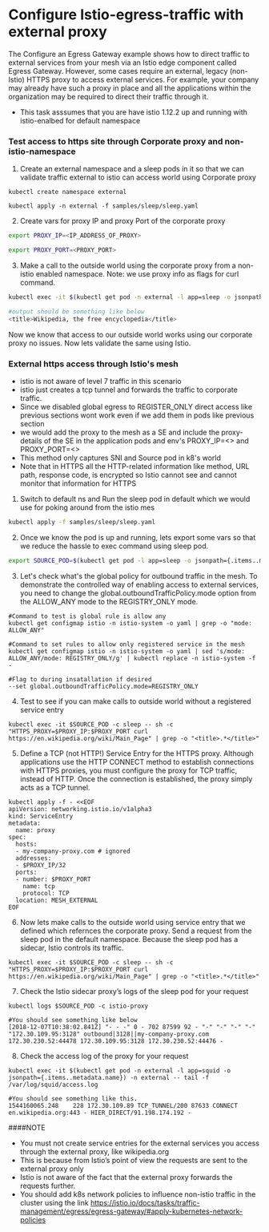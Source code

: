 # Configure Istio-egress-traffic with external proxy 

The Configure an Egress Gateway example shows how to direct traffic to external services from your mesh via an Istio edge component called Egress Gateway. However, some cases require an external, legacy (non-Istio) HTTPS proxy to access external services. For example, your company may already have such a proxy in place and all the applications within the organization may be required to direct their traffic through it.

- This task asssumes that you are have istio 1.12.2 up and running with istio-enalbed for default namespace


### Test access to https site through Corporate proxy and non-istio-namespace
1. Create an external namespace and a sleep pods in it so that we can validate traffic external to istio can access world using Corporate proxy  
```
kubectl create namespace external

kubectl apply -n external -f samples/sleep/sleep.yaml

```

2. Create vars for proxy IP and proxy Port of the corporate proxy
```bash
export PROXY_IP=<IP_ADDRESS_OF_PROXY>

export PROXY_PORT=<PROXY_PORT>
```

3. Make a call to the outside world using the corporate proxy from a non-istio enabled namespace.
Note: we use proxy info as flags for curl command.
```bash
kubectl exec -it $(kubectl get pod -n external -l app=sleep -o jsonpath={.items..metadata.name}) -n external -- sh -c "HTTPS_PROXY=$PROXY_IP:$PROXY_PORT curl https://en.wikipedia.org/wiki/Main_Page" | grep -o "<title>.*</title>"

#output should be something like below
<title>Wikipedia, the free encyclopedia</title>

```
Now we know that access to our outside world works using our corporate proxy no issues. Now lets validate the same using Istio. 

### External https access through Istio's mesh 

- istio is not aware of level 7 traffic in this scenario 
- istio just creates a tcp tunnel and forwards the traffic to corporate traffic.
- Since we disabled global egress to REGISTER_ONLY direct access like previous sections wont work even if we add them in pods like previous section
- we would add the proxy to the mesh as a SE and include the proxy-details of the SE in the application pods and env's PROXY_IP=<> and PROXY_PORT=<>
- This method only captures SNI and Source pod in k8's world
- Note that in HTTPS all the HTTP-related information like method, URL path, response code, is encrypted so Istio cannot see and cannot monitor that information for HTTPS

1. Switch to default ns and Run the sleep pod in default which we would use for poking around from the istio mes
```bash
kubectl apply -f samples/sleep/sleep.yaml
```

2. Once we know the pod is up and running, lets export some vars so that we reduce the hassle to exec command using sleep pod.
```bash
export SOURCE_POD=$(kubectl get pod -l app=sleep -o jsonpath={.items..metadata.name})

```

3. Let's check what's the global policy for outbound traffic in the mesh.
To demonstrate the controlled way of enabling access to external services, you need to change the global.outboundTrafficPolicy.mode option from the ALLOW_ANY mode to the REGISTRY_ONLY mode.
```
#Command to test is global rule is allow any 
kubectl get configmap istio -n istio-system -o yaml | grep -o "mode: ALLOW_ANY"

#Command to set rules to allow only registered service in the mesh 
kubectl get configmap istio -n istio-system -o yaml | sed 's/mode: ALLOW_ANY/mode: REGISTRY_ONLY/g' | kubectl replace -n istio-system -f -

#Flag to during insatallation if desired
--set global.outboundTrafficPolicy.mode=REGISTRY_ONLY
```
4. Test to see if you can make calls to outside world without a registered service entry 
```
kubectl exec -it $SOURCE_POD -c sleep -- sh -c "HTTPS_PROXY=$PROXY_IP:$PROXY_PORT curl https://en.wikipedia.org/wiki/Main_Page" | grep -o "<title>.*</title>"
```

5. Define a TCP (not HTTP!) Service Entry for the HTTPS proxy. Although applications use the HTTP CONNECT method to establish connections with HTTPS proxies, you must configure the proxy for TCP traffic, instead of HTTP. Once the connection is established, the proxy simply acts as a TCP tunnel.
```
kubectl apply -f - <<EOF
apiVersion: networking.istio.io/v1alpha3
kind: ServiceEntry
metadata:
  name: proxy
spec:
  hosts:
  - my-company-proxy.com # ignored
  addresses:
  - $PROXY_IP/32
  ports:
  - number: $PROXY_PORT
    name: tcp
    protocol: TCP
  location: MESH_EXTERNAL
EOF
```
6. Now lets make calls to the outside world using service entry that we defined which refernces the corporate proxy. Send a request from the sleep pod in the default namespace. Because the sleep pod has a sidecar, Istio controls its traffic.
```
kubectl exec -it $SOURCE_POD -c sleep -- sh -c "HTTPS_PROXY=$PROXY_IP:$PROXY_PORT curl https://en.wikipedia.org/wiki/Main_Page" | grep -o "<title>.*</title>"
```
7. Check the Istio sidecar proxy’s logs of the sleep pod for your request
```
kubectl logs $SOURCE_POD -c istio-proxy

#You should see something like below
[2018-12-07T10:38:02.841Z] "- - -" 0 - 702 87599 92 - "-" "-" "-" "-" "172.30.109.95:3128" outbound|3128||my-company-proxy.com 172.30.230.52:44478 172.30.109.95:3128 172.30.230.52:44476 -
```

8. Check the access log of the proxy for your request
```
kubectl exec -it $(kubectl get pod -n external -l app=squid -o jsonpath={.items..metadata.name}) -n external -- tail -f /var/log/squid/access.log

#You should see something like this. 
1544160065.248    228 172.30.109.89 TCP_TUNNEL/200 87633 CONNECT en.wikipedia.org:443 - HIER_DIRECT/91.198.174.192 -
```
####NOTE
- You must not create service entries for the external services you access through the external proxy, like wikipedia.org
- This is because from Istio’s point of view the requests are sent to the external proxy only
- Istio is not aware of the fact that the external proxy forwards the requests further.
- You should add k8s network policies to influence non-istio traffic in the cluster using the link https://istio.io/docs/tasks/traffic-management/egress/egress-gateway/#apply-kubernetes-network-policies
